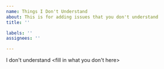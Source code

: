 ```yaml
---
name: Things I Don't Understand
about: This is for adding issues that you don't understand
title: ''

labels: ''
assignees: ''

---
```


I don't understand <fill in what you don't here>
